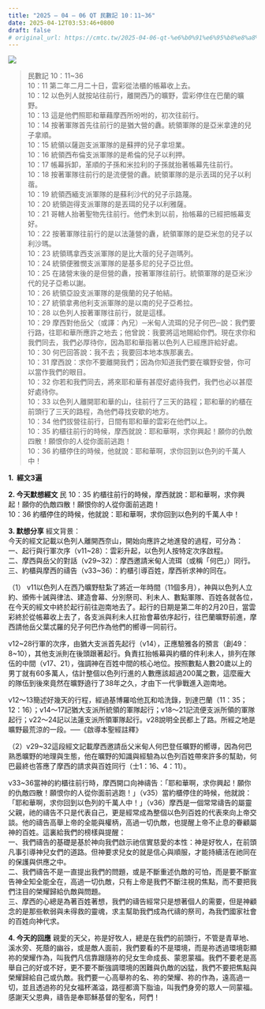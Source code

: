 ```yaml
---
title: "2025 – 04 – 06 QT 民數記 10：11~36"
date: 2025-04-12T03:53:46+0800
draft: false
# original_url: https://cmtc.tw/2025-04-06-qt-%e6%b0%91%e6%95%b8%e8%a8%98-10%ef%bc%9a1136
---
```


![](/images/qt.jpg)
> 民數記 10：11\~36  
> 10：11 第二年二月二十日，雲彩從法櫃的帳幕收上去。  
> 10：12 以色列人就按站往前行，離開西乃的曠野，雲彩停住在巴蘭的曠野。  
> 10：13 這是他們照耶和華藉摩西所吩咐的，初次往前行。  
> 10：14 按著軍隊首先往前行的是猶大營的纛。統領軍隊的是亞米拿達的兒子拿順。  
> 10：15 統領以薩迦支派軍隊的是蘇押的兒子拿坦業。  
> 10：16 統領西布倫支派軍隊的是希倫的兒子以利押。  
> 10：17 帳幕拆卸，革順的子孫和米拉利的子孫就抬著帳幕先往前行。  
> 10：18 按著軍隊往前行的是流便營的纛。統領軍隊的是示丟珥的兒子以利蓿。  
> 10：19 統領西緬支派軍隊的是蘇利沙代的兒子示路蔑。  
> 10：20 統領迦得支派軍隊的是丟珥的兒子以利雅薩。  
> 10：21 哥轄人抬著聖物先往前行。他們未到以前，抬帳幕的已經把帳幕支好。  
> 10：22 按著軍隊往前行的是以法蓮營的纛，統領軍隊的是亞米忽的兒子以利沙瑪。  
> 10：23 統領瑪拿西支派軍隊的是比大蓿的兒子迦瑪列。  
> 10：24 統領便雅憫支派軍隊的是基多尼的兒子亞比但。  
> 10：25 在諸營末後的是但營的纛，按著軍隊往前行。統領軍隊的是亞米沙代的兒子亞希以謝。  
> 10：26 統領亞設支派軍隊的是俄蘭的兒子帕結。  
> 10：27 統領拿弗他利支派軍隊的是以南的兒子亞希拉。  
> 10：28 以色列人按著軍隊往前行，就是這樣。  
> 10：29 摩西對他岳父（或譯：內兄）─米甸人流珥的兒子何巴─說：我們要行路，往耶和華所應許之地去；他曾說：我要將這地賜給你們。現在求你和我們同去，我們必厚待你，因為耶和華指著以色列人已經應許給好處。  
> 10：30 何巴回答說：我不去；我要回本地本族那裏去。  
> 10：31 摩西說：求你不要離開我們；因為你知道我們要在曠野安營，你可以當作我們的眼目。  
> 10：32 你若和我們同去，將來耶和華有甚麼好處待我們，我們也必以甚麼好處待你。  
> 10：33 以色列人離開耶和華的山，往前行了三天的路程；耶和華的約櫃在前頭行了三天的路程，為他們尋找安歇的地方。  
> 10：34 他們拔營往前行，日間有耶和華的雲彩在他們以上。  
> 10：35 約櫃往前行的時候，摩西就說：耶和華啊，求你興起！願你的仇敵四散！願恨你的人從你面前逃跑！  
> 10：36 約櫃停住的時候，他就說：耶和華啊，求你回到以色列的千萬人中！

**1.  經文3遍**

**2. 今天默想經文**
民 10：35 約櫃往前行的時候，摩西就說：耶和華啊，求你興起！願你的仇敵四散！願恨你的人從你面前逃跑！  
10：36 約櫃停住的時候，他就說：耶和華啊，求你回到以色列的千萬人中！

**3. 默想分享**
經文背景：  
今天的經文記載以色列人離開西奈山，開始向應許之地進發的過程，可分為：  
一、起行與行軍次序（v11\~28）：雲彩升起，以色列人按特定次序啟程。  
二、摩西與岳父的對話（v29\~32）：摩西邀請米甸人流珥（或稱「何巴」）同行。  
三、約櫃與摩西的禱告（v33\~36）：約櫃引導百姓，摩西祈求神的同在。

（1） v11以色列人在西乃曠野駐紮了將近一年時間（11個多月），神與以色列人立約、頒佈十誡與律法、建造會幕、分別祭司、利未人、數點軍隊、百姓各就各位，在今天的經文中終於起行前往迦南地去了。起行的日期是第二年的2月20日，當雲彩終於從帳幕收上去了，各支派與利未人扛抬會幕依序起行，往巴蘭曠野前進，摩西請他岳父葉忒羅的兒子何巴作為他們的嚮導一同前行。

v12\~28行軍的次序，由猶大支派首先起行（v14），正應驗雅各的預言（創49：8\~10），其他支派則在後頭跟著起行。負責扛抬帳幕與約櫃的件利未人，排列在隊伍的中間（v17、21），強調神在百姓中間的核心地位。按照數點人數20歲以上的男丁就有60多萬人，估計整個以色列行進的人數應該超過200萬之數，這麼龐大的隊伍到後來竟然在曠野遶行了38年之久，才由下一代爭戰進入迦南地。

v12～13簡述好幾天的行程，經過基博羅哈他瓦和哈洗錄，到達巴蘭（11：35；12：16）；v14～17記猶大支派所統領的軍隊起行；v18～21記流便支派所領的軍隊起行；v22～24記以法蓮支派所領軍隊起行。v28說明全民都上了路。所經之地是曠野最荒涼的一段。──《啟導本聖經註釋》

（2）v29\~32這段經文記載摩西邀請岳父米甸人何巴登任曠野的嚮導，因為何巴熟悉曠野的地理與生態，他在曠野的知識與經驗為以色列百姓帶來許多的幫助，何巴最終也答應了摩西的請求與百姓同行（士1：16、4：11）。

v33\~36當神的約櫃往前行時，摩西開口向神禱告：「耶和華啊，求你興起！願你的仇敵四散！願恨你的人從你面前逃跑！」（v35）當約櫃停住的時候，他就說：「耶和華啊，求你回到以色列的千萬人中！」（v36）摩西是一個常常禱告的屬靈父親，祂的禱告不只是代表自己，更是經常成為整個以色列百姓的代表來向上帝交談。他的禱告高舉上帝的全能與權柄，高過一切仇敵，也提醒上帝不止息的眷顧屬神的百姓。這裏給我們的榜樣與提醒：  
一、我們禱告的基礎是基於神向我們啟示祂信實慈愛的本性：神是好牧人，在前頭凡事引導神兒女們的道路。但神要求兒女的就是信心與順服，才能持續活在祂同在的保護與供應之中。  
二、我們禱告不是一直提出我們的問題，或是不斷重述仇敵的可怕，而是要不斷宣告神全知全能全在，高過一切仇敵，只有上帝是我們不斷注視的焦點，而不要把我們注目的榮耀歸給仇敵與問題。  
三、摩西的心總是為著百姓著想，我們的禱告經常只是想著個人的需要，但是神顧念的是那些軟弱與未得救的靈魂，求主幫助我們成為代禱的祭司，為我們國家社會的百姓向神代求。

**4. 今天的回應**
親愛的天父，祢是好牧人，總是在我們的前頭行，不管是青草地、溪水旁、死蔭的幽谷，或是敵人面前，我們要看的不是環境，而是祢透過環境彰顯祢的榮耀作為，叫我們凡信靠跟隨祢的兒女生命成長、蒙恩蒙福。我們不要老是高舉自己的好或不好，更不要不斷強調環境的困難與仇敵的凶猛，我們不要把焦點與榮耀歸給自己或仇敵。我們要一心高舉祢的名、祢的榮耀、祢的作為，遠高過一切，並且透過祢的兒女福杯滿溢，路徑都滴下脂油，叫我們身旁的眾人一同蒙福。感謝天父恩典，禱告是奉耶穌基督的聖名，阿們！
